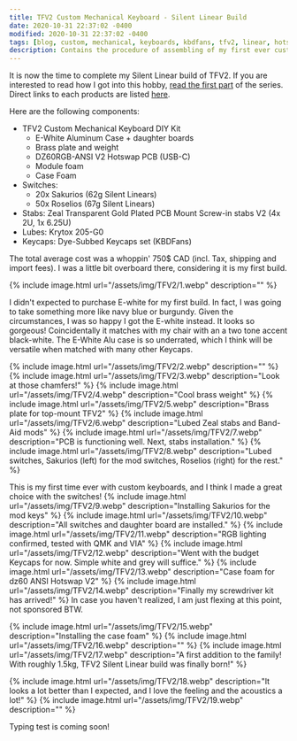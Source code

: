 ```yaml
---
title: TFV2 Custom Mechanical Keyboard - Silent Linear Build
date: 2020-10-31 22:37:02 -0400
modified: 2020-10-31 22:37:02 -0400
tags: [blog, custom, mechanical, keyboards, kbdfans, tfv2, linear, hotswap]
description: Contains the procedure of assembling of my first ever custom keyboard build.
---
```



It is now the time to complete my Silent Linear build of TFV2.
If you are interested to read how I got into this hobby, [read the first part](https://ferdi.now.sh/mech-keebs-hobby/) of the series.
Direct links to each products are listed [here](https://kit.co/noxouille/tfv2-silent-linear-build).

Here are the following components:

- TFV2 Custom Mechanical Keyboard DIY Kit
  - E-White Aluminum Case + daughter boards
  - Brass plate and weight
  - DZ60RGB-ANSI V2 Hotswap PCB (USB-C)
  - Module foam
  - Case Foam
- Switches:
  - 20x Sakurios (62g Silent Linears)
  - 50x Roselios (67g Silent Linears)  
- Stabs: Zeal Transparent Gold Plated PCB Mount Screw-in stabs V2 (4x 2U, 1x 6.25U)
- Lubes: Krytox 205-G0
- Keycaps: Dye-Subbed Keycaps set (KBDFans)

The total average cost was a whoppin' 750$ CAD (incl. Tax, shipping and import fees).
I was a little bit overboard there, considering it is my first build.

{% include image.html url="/assets/img/TFV2/1.webp" description="" %}

I didn't expected to purchase E-white for my first build. In fact, I was going to take something more like navy blue or burgundy.
Given the circumstances, I was so happy I got the E-white instead. It looks so gorgeous!
Coincidentally it matches with my chair with an a two tone accent black-white.
The E-White Alu case is so underrated, which I think will be versatile when matched with many other Keycaps.

{% include image.html url="/assets/img/TFV2/2.webp" description="" %}
{% include image.html url="/assets/img/TFV2/3.webp" description="Look at those chamfers!" %}
{% include image.html url="/assets/img/TFV2/4.webp" description="Cool brass weight" %}
{% include image.html url="/assets/img/TFV2/5.webp" description="Brass plate for top-mount TFV2" %}
{% include image.html url="/assets/img/TFV2/6.webp" description="Lubed Zeal stabs and Band-Aid mods" %}
{% include image.html url="/assets/img/TFV2/7.webp" description="PCB is functioning well. Next, stabs installation." %}
{% include image.html url="/assets/img/TFV2/8.webp" description="Lubed switches, Sakurios (left) for the mod switches, Roselios (right) for the rest." %}

This is my first time ever with custom keyboards, and I think I made a great choice with the switches!
{% include image.html url="/assets/img/TFV2/9.webp" description="Installing Sakurios for the mod keys" %}
{% include image.html url="/assets/img/TFV2/10.webp" description="All switches and daughter board are installed." %}
{% include image.html url="/assets/img/TFV2/11.webp" description="RGB lighting confirmed, tested with QMK and VIA" %}
{% include image.html url="/assets/img/TFV2/12.webp" description="Went with the budget Keycaps for now. Simple white and grey will suffice." %}
{% include image.html url="/assets/img/TFV2/13.webp" description="Case foam for dz60 ANSI Hotswap V2" %}
{% include image.html url="/assets/img/TFV2/14.webp" description="Finally my screwdriver kit has arrived!" %}
In case you haven't realized, I am just flexing at this point, not sponsored BTW.

{% include image.html url="/assets/img/TFV2/15.webp" description="Installing the case foam" %}
{% include image.html url="/assets/img/TFV2/16.webp" description="" %}
{% include image.html url="/assets/img/TFV2/17.webp" description="A first addition to the family! With roughly 1.5kg, TFV2 Silent Linear build was finally born!" %}

{% include image.html url="/assets/img/TFV2/18.webp" description="It looks a lot better than I expected, and I love the feeling and the acoustics a lot!" %}
{% include image.html url="/assets/img/TFV2/19.webp" description="" %}

<!-- Show video of typing test -->
Typing test is coming soon!
